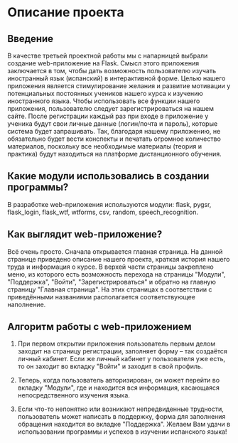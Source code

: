 # Описание проекта

## Введение

В качестве третьей проектной работы мы с напарницей выбрали создание web-приложение на Flask. Смысл этого приложения заключается в том, чтобы дать возможность пользователю изучать иностранный язык (испанский) в интерактивной форме. Целью нашего приложения является стимулирование желания и развитие мотивации у потенциальных постоянных учеников нашего курса к изучению иностранного языка. Чтобы использовать все функции нашего приложения, пользователю следует зарегистрироваться на нашем сайте. После регистрации каждый раз при входе в приложение у ученика будут свои личные данные (логин/почта и пароль), которые система будет запрашивать. Так, благодаря нашему приложению, не обязательно будет вести конспекты и печатать огромное количество материалов, поскольку все необходимые материалы (теория и практика) будут находиться на платформе дистанционного обучения.

## Какие модули использовались в создании программы?

В разработке web-приложения используются модули: flask, pygsr, flask_login, flask_wtf, wtforms, csv, random, speech_recognition.

## Как выглядит web-приложение?

Всё очень просто. Сначала открывается главная страница. На данной странице приведено описание нашего проекта, краткая история нашего труда и информация о курсе. В верхей части страницы закреплено меню, из которого есть возможность перехода на страницы "Модули", "Поддержка", "Войти", "Зарегистрироваться" и обратно на главную страницу "Главная страница". На этих страницах в соответствии с приведёнными названиями располагается соответствующее наполнение.

## Алгоритм работы с web-приложением

1. При первом открытии приложения пользователь первым делом заходит на страницу регистрации, заполняет форму – так создаётся личный кабинет. Если же личный кабинет у пользователя уже есть, то он заходит во вкладку "Войти" и заходит в свой профиль.

2. Теперь, когда пользователь авторизирован, он может перейти во вкладку "Модули", где и находится вся информация, касающаяся непосредственного изучения языка.

3. Если что-то непонятно или возникают непредвиденные трудности, пользователь может написать в поддержку, форма для заполнения обращения находится во вкладке "Поддержка". Желаем Вам удачи в использовании программы и успехов в изучении испанского языка!
